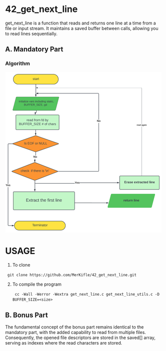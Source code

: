# 42_get_next_line
get_next_line is a function that reads and returns one line at a time from a file or input stream. It maintains a saved buffer between calls, allowing you to read lines sequentially.

## A. Mandatory Part

  ### Algorithm

  ![Algorithm Diagram](algorithm.svg)
  
  # USAGE
  1. To clone
     
   `  git clone https://github.com/MerKifle/42_get_next_line.git  `
  
  2. To compile the program
  
     `  cc -Wall -Werror -Wextra get_next_line.c get_next_line_utils.c -D BUFFER_SIZE=<size>  `

## B. Bonus Part
The fundamental concept of the bonus part remains identical to the mandatory part, with the added capability to read from multiple files. Consequently, the opened file descriptors are stored in the saved[] array, serving as indexes where the read characters are stored.
